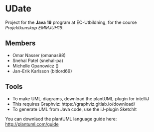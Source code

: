 # UDate

Project for the <b>Java 19</b> program at EC-Utbildning, for the course <i>Projektkunskap EMMJUH19</i>.

<h2>Members</h2>
<ul>
  <li>Omar Nasser (omanas98)</li>
  <li>Snehal Patel (snehal-pa)</li>
  <li>Michelle Opanowicz ()</li>
  <li>Jan-Erik Karlsson (bitlord69)</li>
</ul>

<h2>Tools</h2>
<ul>
  <li>To make UML-diagrams, download the plantUML-plugin for intelliJ</li>
  <li>This requires Graphviz: https://graphviz.gitlab.io/download/</li>
  <li>To generate UML from Java code, use the iJ-plugin SketchIt</li>
</ul>

You can downlaod the plantUML language guide here: http://plantuml.com/guide

